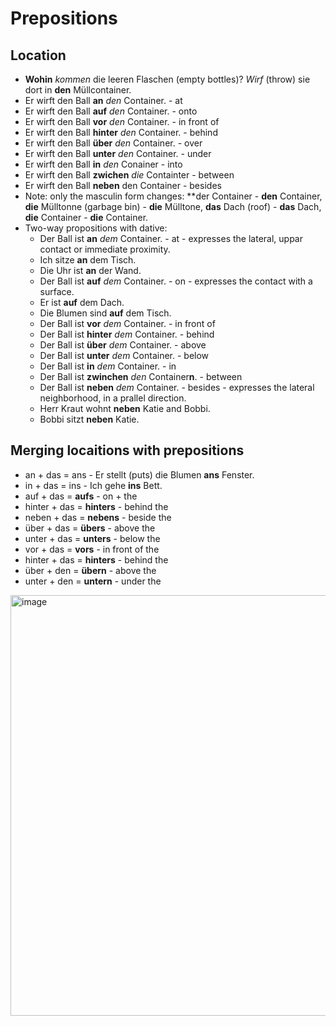 # Prepositions

## Location
-  **Wohin** *kommen* die leeren Flaschen (empty bottles)? *Wirf* (throw) sie dort in **den** Müllcontainer.
-  Er wirft den Ball **an** *den* Container. - at
-  Er wirft den Ball **auf** *den* Container. - onto
-  Er wirft den Ball **vor** *den* Container. - in front of
-  Er wirft den Ball **hinter** *den* Container. - behind
-  Er wirft den Ball **über** *den* Container. - over
-  Er wirft den Ball **unter** *den* Container. - under
-  Er wirft den Ball **in** *den* Conainer - into
-  Er wirft den Ball **zwichen** *die* Containter - between
-  Er wirft den Ball **neben** den Container - besides
- Note: only the masculin form changes: **der Container - **den** Container, **die** Mülltonne (garbage bin) - **die** Mülltone, **das** Dach (roof) - **das** Dach, **die** Container - **die** Container.
- Two-way propositions with dative:
  - Der Ball ist **an** *dem* Container. - at - expresses the lateral, uppar contact or immediate proximity.
  - Ich sitze **an** dem Tisch.
  - Die Uhr ist **an** der Wand.
  - Der Ball ist **auf** *dem* Container. - on - expresses the contact with a surface.
  - Er ist **auf** dem Dach.
  - Die Blumen sind **auf** dem Tisch.
  - Der Ball ist **vor** *dem* Container. - in front of
  - Der Ball ist **hinter** *dem* Container. - behind
  - Der Ball ist **über** *dem* Container. - above
  - Der Ball ist **unter** *dem* Container. - below
  - Der Ball ist **in** *dem* Container. - in
  - Der Ball ist **zwinchen** *den* Container**n**. - between
  - Der Ball ist **neben** *dem* Container. - besides - expresses the lateral neighborhood, in a prallel direction.
  - Herr Kraut wohnt **neben** Katie and Bobbi.
  - Bobbi sitzt **neben** Katie. 

## Merging locaitions with prepositions
-  an + das = ans - Er stellt (puts) die Blumen **ans** Fenster.
-  in + das = ins - Ich gehe **ins** Bett.
-  auf + das = **aufs** - on + the
-  hinter + das = **hinters** - behind the
-  neben + das = **nebens** - beside the
-  über + das = **übers** - above the
-  unter + das = **unters** - below the
-  vor + das = **vors** - in front of the
-  hinter + das = **hinters** - behind the
-  über + den = **übern** - above the
-  unter + den = **untern** - under the


<img width="673" alt="image" src="https://github.com/petrasvestartas/german_language/assets/18013985/214af4c2-4b04-4c87-a5b2-905cfbf398e9">
